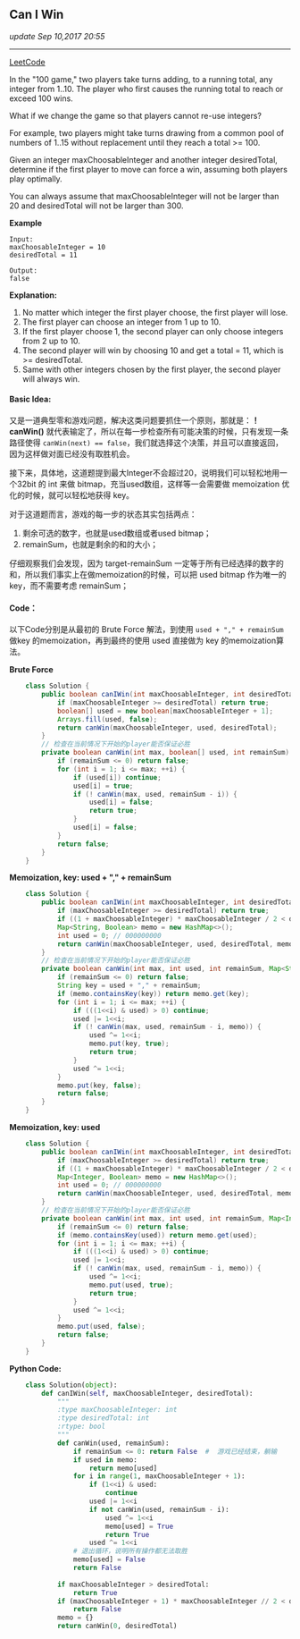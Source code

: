 ## Can I Win
_update Sep 10,2017  20:55_

---
[LeetCode](https://leetcode.com/problems/can-i-win/description/)

In the "100 game," two players take turns adding, to a running total, any integer from 1..10. The player who first causes the running total to reach or exceed 100 wins.

What if we change the game so that players cannot re-use integers?

For example, two players might take turns drawing from a common pool of numbers of 1..15 without replacement until they reach a total >= 100.

Given an integer maxChoosableInteger and another integer desiredTotal, determine if the first player to move can force a win, assuming both players play optimally.

You can always assume that maxChoosableInteger will not be larger than 20 and desiredTotal will not be larger than 300.

**Example**

    Input:
    maxChoosableInteger = 10
    desiredTotal = 11
    
    Output:
    false
    
**Explanation:**    
1. No matter which integer the first player choose, the first player will lose.
2. The first player can choose an integer from 1 up to 10.
3. If the first player choose 1, the second player can only choose integers from 2 up to 10.
4. The second player will win by choosing 10 and get a total = 11, which is >= desiredTotal.
5. Same with other integers chosen by the first player, the second player will always win.

#### Basic Idea:
又是一道典型零和游戏问题，解决这类问题要抓住一个原则，那就是：**！canWin()** 就代表输定了，所以在每一步检查所有可能决策的时候，只有发现一条路径使得 `canWin(next) == false`，我们就选择这个决策，并且可以直接返回，因为这样做对面已经没有取胜机会。

接下来，具体地，这道题提到最大Integer不会超过20，说明我们可以轻松地用一个32bit 的 int 来做 bitmap，充当used数组，这样等一会需要做 memoization 优化的时候，就可以轻松地获得 key。

对于这道题而言，游戏的每一步的状态其实包括两点：
1.  剩余可选的数字，也就是used数组或者used bitmap；
2.  remainSum，也就是剩余的和的大小；

仔细观察我们会发现，因为 target-remainSum 一定等于所有已经选择的数字的和，所以我们事实上在做memoization的时候，可以把 used bitmap 作为唯一的key，而不需要考虑 remainSum；

#### Code：
以下Code分别是从最初的 Brute Force 解法，到使用 `used + "," + remainSum` 做key 的memoization，再到最终的使用 used 直接做为 key 的memoization算法。

**Brute Force**
```java
    class Solution {
        public boolean canIWin(int maxChoosableInteger, int desiredTotal) {
            if (maxChoosableInteger >= desiredTotal) return true;
            boolean[] used = new boolean[maxChoosableInteger + 1];
            Arrays.fill(used, false);
            return canWin(maxChoosableInteger, used, desiredTotal);
        }
        // 检查在当前情况下开始的player能否保证必胜
        private boolean canWin(int max, boolean[] used, int remainSum) {
            if (remainSum <= 0) return false;
            for (int i = 1; i <= max; ++i) {
                if (used[i]) continue;
                used[i] = true;
                if (! canWin(max, used, remainSum - i)) {
                    used[i] = false;
                    return true;
                }
                used[i] = false;
            }
            return false;
        }
    }
```
**Memoization, key: used + "," + remainSum**
```java
    class Solution {
        public boolean canIWin(int maxChoosableInteger, int desiredTotal) {
            if (maxChoosableInteger >= desiredTotal) return true;
            if ((1 + maxChoosableInteger) * maxChoosableInteger / 2 < desiredTotal) return false;
            Map<String, Boolean> memo = new HashMap<>();
            int used = 0; // 000000000
            return canWin(maxChoosableInteger, used, desiredTotal, memo);
        }
        // 检查在当前情况下开始的player能否保证必胜
        private boolean canWin(int max, int used, int remainSum, Map<String, Boolean> memo) {
            if (remainSum <= 0) return false;
            String key = used + "," + remainSum;
            if (memo.containsKey(key)) return memo.get(key);
            for (int i = 1; i <= max; ++i) {
                if (((1<<i) & used) > 0) continue;
                used |= 1<<i;
                if (! canWin(max, used, remainSum - i, memo)) {
                    used ^= 1<<i;
                    memo.put(key, true);
                    return true;
                }
                used ^= 1<<i;
            }
            memo.put(key, false);
            return false;
        }
    }
```
**Memoization, key: used**
```java
    class Solution {
        public boolean canIWin(int maxChoosableInteger, int desiredTotal) {
            if (maxChoosableInteger >= desiredTotal) return true;
            if ((1 + maxChoosableInteger) * maxChoosableInteger / 2 < desiredTotal) return false;
            Map<Integer, Boolean> memo = new HashMap<>();
            int used = 0; // 000000000
            return canWin(maxChoosableInteger, used, desiredTotal, memo);
        }
        // 检查在当前情况下开始的player能否保证必胜
        private boolean canWin(int max, int used, int remainSum, Map<Integer, Boolean> memo) {
            if (remainSum <= 0) return false;
            if (memo.containsKey(used)) return memo.get(used);
            for (int i = 1; i <= max; ++i) {
                if (((1<<i) & used) > 0) continue;
                used |= 1<<i;
                if (! canWin(max, used, remainSum - i, memo)) {
                    used ^= 1<<i;
                    memo.put(used, true);
                    return true;
                }
                used ^= 1<<i;
            }
            memo.put(used, false);
            return false;
        }
    }
``` 

**Python Code:**
```python
    class Solution(object):
        def canIWin(self, maxChoosableInteger, desiredTotal):
            """
            :type maxChoosableInteger: int
            :type desiredTotal: int
            :rtype: bool
            """
            def canWin(used, remainSum):
                if remainSum <= 0: return False  #  游戏已经结束，躺输
                if used in memo:
                    return memo[used]
                for i in range(1, maxChoosableInteger + 1):
                    if (1<<i) & used:
                        continue
                    used |= 1<<i
                    if not canWin(used, remainSum - i):
                        used ^= 1<<i
                        memo[used] = True
                        return True
                    used ^= 1<<i
                # 退出循环，说明所有操作都无法取胜
                memo[used] = False
                return False
                
            if maxChoosableInteger > desiredTotal:
                return True
            if (maxChoosableInteger + 1) * maxChoosableInteger // 2 < desiredTotal:
                return False
            memo = {}
            return canWin(0, desiredTotal)
```












